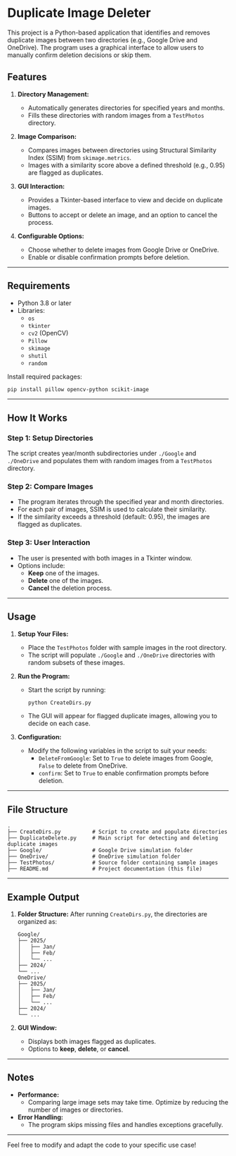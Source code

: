 # Duplicate Image Deleter

This project is a Python-based application that identifies and removes duplicate images between two directories (e.g., Google Drive and OneDrive). The program uses a graphical interface to allow users to manually confirm deletion decisions or skip them.

## Features

1. **Directory Management:**
   - Automatically generates directories for specified years and months.
   - Fills these directories with random images from a `TestPhotos` directory.

2. **Image Comparison:**
   - Compares images between directories using Structural Similarity Index (SSIM) from `skimage.metrics`.
   - Images with a similarity score above a defined threshold (e.g., 0.95) are flagged as duplicates.

3. **GUI Interaction:**
   - Provides a Tkinter-based interface to view and decide on duplicate images.
   - Buttons to accept or delete an image, and an option to cancel the process.

4. **Configurable Options:**
   - Choose whether to delete images from Google Drive or OneDrive.
   - Enable or disable confirmation prompts before deletion.

---

## Requirements

- Python 3.8 or later
- Libraries:
  - `os`
  - `tkinter`
  - `cv2` (OpenCV)
  - `Pillow`
  - `skimage`
  - `shutil`
  - `random`

Install required packages:
```bash
pip install pillow opencv-python scikit-image
```

---

## How It Works

### **Step 1: Setup Directories**
The script creates year/month subdirectories under `./Google` and `./OneDrive` and populates them with random images from a `TestPhotos` directory.

### **Step 2: Compare Images**
- The program iterates through the specified year and month directories.
- For each pair of images, SSIM is used to calculate their similarity.
- If the similarity exceeds a threshold (default: 0.95), the images are flagged as duplicates.

### **Step 3: User Interaction**
- The user is presented with both images in a Tkinter window.
- Options include:
  - **Keep** one of the images.
  - **Delete** one of the images.
  - **Cancel** the deletion process.

---

## Usage

1. **Setup Your Files:**
   - Place the `TestPhotos` folder with sample images in the root directory.
   - The script will populate `./Google` and `./OneDrive` directories with random subsets of these images.

2. **Run the Program:**
   - Start the script by running:
     ```bash
     python CreateDirs.py
     ```
   - The GUI will appear for flagged duplicate images, allowing you to decide on each case.

3. **Configuration:**
   - Modify the following variables in the script to suit your needs:
     - `DeleteFromGoogle`: Set to `True` to delete images from Google, `False` to delete from OneDrive.
     - `confirm`: Set to `True` to enable confirmation prompts before deletion.

---

## File Structure

```
.
├── CreateDirs.py          # Script to create and populate directories
├── DuplicateDelete.py     # Main script for detecting and deleting duplicate images
├── Google/                # Google Drive simulation folder
├── OneDrive/              # OneDrive simulation folder
├── TestPhotos/            # Source folder containing sample images
├── README.md              # Project documentation (this file)
```

---

## Example Output

1. **Folder Structure:**
   After running `CreateDirs.py`, the directories are organized as:
   ```
   Google/
   ├── 2025/
   │   ├── Jan/
   │   ├── Feb/
   │   └── ...
   ├── 2024/
   └── ...
   OneDrive/
   ├── 2025/
   │   ├── Jan/
   │   ├── Feb/
   │   └── ...
   ├── 2024/
   └── ...
   ```

2. **GUI Window:**
   - Displays both images flagged as duplicates.
   - Options to **keep**, **delete**, or **cancel**.

---

## Notes

- **Performance:**
  - Comparing large image sets may take time. Optimize by reducing the number of images or directories.
- **Error Handling:**
  - The program skips missing files and handles exceptions gracefully.

---

Feel free to modify and adapt the code to your specific use case!
